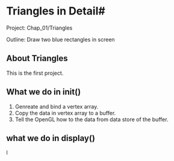 # Triangles in Detail#

Project: Chap_01/Triangles

Outline: Draw two blue rectangles in screen

## About Triangles ##

This is the first project.


## What we do in init() ##

1. Genreate and bind a vertex array.
2. Copy the data in vertex array to a buffer.
3. Tell the OpenGL how to the data from data store of the buffer.

## what we do in display() ##
l

